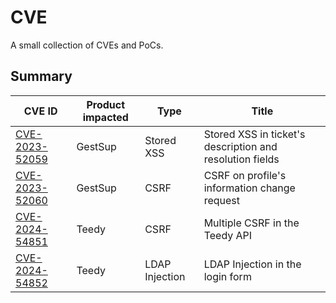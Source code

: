 # CVE

A small collection of CVEs and PoCs.

## Summary

| CVE ID                                     | Product impacted | Type           | Title                                                           |
|--------------------------------------------|------------------|----------------|-----------------------------------------------------------------|
| [CVE-2023-52059](CVE-2023-52059/README.md) | GestSup          | Stored XSS     | Stored XSS in ticket's description and resolution fields        |
| [CVE-2023-52060](CVE-2023-52060/README.md) | GestSup          | CSRF           | CSRF on profile's information change request                    |
| [CVE-2024-54851](CVE-2024-54851/README.md) | Teedy            | CSRF           | Multiple CSRF in the Teedy API                                  |
| [CVE-2024-54852](CVE-2024-54852/README.md) | Teedy            | LDAP Injection | LDAP Injection in the login form                                |
